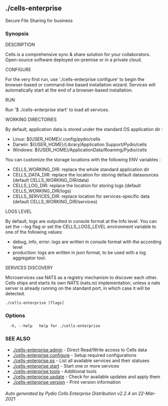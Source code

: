 ## ./cells-enterprise

Secure File Sharing for business

### Synopsis


DESCRIPTION

  Cells is a comprehensive sync & share solution for your collaborators. 
  Open-source software deployed on-premise or in a private cloud.

CONFIGURE

  For the very first run, use './cells-enterprise configure' to begin the browser-based or command-line based installation wizard. 
  Services will automatically start at the end of a browser-based installation.

RUN

  Run '$ ./cells-enterprise start' to load all services.

WORKING DIRECTORIES

  By default, application data is stored under the standard OS application dir : 
  
   - Linux: ${USER_HOME}/.config/pydio/cells
   - Darwin: ${USER_HOME}/Library/Application Support/Pydio/cells
   - Windows: ${USER_HOME}/ApplicationData/Roaming/Pydio/cells

  You can customize the storage locations with the following ENV variables : 
  
   - CELLS_WORKING_DIR: replace the whole standard application dir
   - CELLS_DATA_DIR: replace the location for storing default datasources (default CELLS_WORKING_DIR/data)
   - CELLS_LOG_DIR: replace the location for storing logs (default CELLS_WORKING_DIR/logs)
   - CELLS_SERVICES_DIR: replace location for services-specific data (default CELLS_WORKING_DIR/services) 

LOGS LEVEL

  By default, logs are outputted in console format at the Info level. You can set the --log flag or set the 
  CELLS_LOGS_LEVEL environment variable to one of the following values:
   - debug, info, error: logs are written in console format with the according level
   - production: logs are written in json format, to be used with a log aggregator tool.

SERVICES DISCOVERY

  Microservices use NATS as a registry mechanism to discover each other. Cells ships and starts its own NATS (nats.io) 
  implementation, unless a nats server is already running on the standard port, in which case it will be detected.


```
./cells-enterprise [flags]
```

### Options

```
  -h, --help   help for ./cells-enterprise
```

### SEE ALSO

* [./cells-enterprise admin](./cells-enterprise-admin)	 - Direct Read/Write access to Cells data
* [./cells-enterprise configure](./cells-enterprise-configure)	 - Setup required configurations
* [./cells-enterprise ps](./cells-enterprise-ps)	 - List all available services and their statuses
* [./cells-enterprise start](./cells-enterprise-start)	 - Start one or more services
* [./cells-enterprise tools](./cells-enterprise-tools)	 - Additional tools
* [./cells-enterprise update](./cells-enterprise-update)	 - Check for available updates and apply them
* [./cells-enterprise version](./cells-enterprise-version)	 - Print version information

###### Auto generated by Pydio Cells Enterprise Distribution v2.2.4 on 22-Mar-2021

